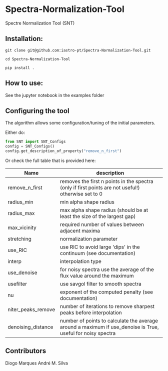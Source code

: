 # Spectra-Normalization-Tool
Spectre Normalization Tool (SNT)

## Installation:

```shell
git clone git@github.com:iastro-pt/Spectra-Normalization-Tool.git
```
```shell
cd Spectra-Normalization-Tool
```
```shell
pip install .
```

## How to use:

See the jupyter notebook in the examples folder

## Configuring the tool

The algorithm allows some configuration/tuning of the initial parameters.

Either do:

```python
from SNT import SNT_Configs
config = SNT_Configs()
config.get_description_of_property("remove_n_first")
```

Or check the full table that is provided here:


| Name               | description |
|--------------------|--------------|
| remove_n_first     | removes the first n points in the spectra (only if first points are not useful!) otherwise set to 0 |
| radius_min         | min alpha shape radius                                                                                      |
| radius_max         | max alpha shape radius (should be at least the size of the largest gap)                                     |
| max_vicinity       | required number of values between adjacent maxima                                                           |
| stretching         | normalization parameter                                                                                     |
| use_RIC            | use RIC to avoid large 'dips' in the continuum (see documentation)                                          |
| interp             | interpolation type                                                                                          |
| use_denoise        | for noisy spectra use the average of the flux value around the maximum                                      |
| usefilter          | use savgol filter to smooth spectra                                                                         |
| nu                 | exponent of the computed penalty (see documentation)                                                        |
| niter_peaks_remove | number of iterations to remove sharpest peaks before interpolation                                          |
| denoising_distance | number of points to calculate the average around a maximum if use_denoise is True, useful for noisy spectra |


## Contributors

Diogo Marques
André M. Silva 